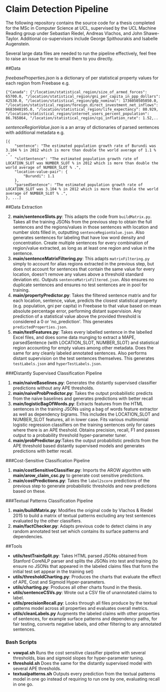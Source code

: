 # Claim Detection Pipeline

The following repository contains the source code for a thesis completed for the MSc in Computer Science at UCL, supervised by the UCL Machine Reading group under Sebastian Riedel, Andreas Vlachos, and John Shawe-Taylor. Additional co-supervisors include George Spithourakis and Isabelle Augenstein.

Several large data files are needed to run the pipeline effectively, feel free to raise an issue for me to email them to you directly.

##Data

_freebaseProperties.json_ is a dictionary of per statistical property values for each region from Freebase e.g.

    {"Canada": {"/location/statistical_region/size_of_armed_forces": 65700.0, "/location/statistical_region/gni_per_capita_in_ppp_dollars": 42530.0, "/location/statistical_region/gdp_nominal": 1736050505050.0, "/location/statistical_region/foreign_direct_investment_net_inflows": 8683048195.0, "/location/statistical_region/life_expectancy": 80.929, "/location/statistical_region/internet_users_percent_population": 86.765864, "/location/statistical_region/cpi_inflation_rate": 1.52,..
    
_sentenceRegionValue.json_ is a an array of dictionaries of parsed sentences with additional metadata e.g.

    [{
        "sentence": "The estimated population growth rate of Burundi was 3.104 % in 2012 which is more than double the world average of 1.1 % .", 
        "slotSentence": "The estimated population growth rate of LOCATION_SLOT was NUMBER_SLOT % in 2012 which is more than double the world average of NUMBER_SLOT % .", 
        "location-value-pair": {
            "Burundi": 1.1
        }, 
        "parsedSentence": "The estimated population growth rate of LOCATION_SLOT was 3.104 % in 2012 which is more than double the world average of NUMBER_SLOT % .", 
    }, ...]


##Data Extraction


2. **main/sentenceSlots.py**: This adapts the code from `buildMatrix.py`. Takes all the training JSONs from the previous step to obtain the full sentences and the regions/values in those sentences with location and number slots filled in, outputting `sentenceRegionValue.json`. Also generates sentences for labeling that have low word density and concentration. Create multiple sentences for every combination of region/value extracted, as long as at least one region and value in the sentence.
3. **main/sentenceMatrixFiltering.py**: This adapts `matrixFiltering.py` simply to account for alias regions extracted in the previous step, but does not account for sentences that contain the same value for every location, doesn't remove any values above a threshold standard deviation etc. Outputs `sentenceMatrixFiltered.json`. Also ensures no duplicate sentences and ensures no test sentences are in pool for training.
4. **main/propertyPredictor.py**: Takes the filtered sentence matrix and for each location, sentence, value, predicts the closest statistical property (e.g. population, gni per capita) in Freebase to that value based on mean absolute percentage error, performing distant supervision. Any prediction of a statistical value above the provided threshold is considered a 0 or 'no_prediction'. This generates `predictedProperties.json`.
5. **main/testFeatures.py**: Takes every labelled sentence in the labelled Excel files, and does some data munging to extract a MAPE, parsedSentence (with LOCATION_SLOT, NUMBER_SLOT) and statistical region accounting for empty values among other metadata. Does the same for any cleanly labeled annotated sentences. Also performs distant supervision on the test sentences themselves. This generates `testLabels.json` and `hyperTestLabels.json`.

###Distantly Supervised Classification Pipeline

1. **main/naiveBaselines.py**: Generates the distantly supervised classifier predictions without any APE thresholds.
2. **main/naiveProbPredictor.py**: Takes the output probabilistic predicts from the naive baselines and generates predictions with better recall
3. **main/logisticBagOfWords.py**: Extracts features from the HTML sentences in the training JSONs using a bag of words feature extractor as well as dependency bigrams. This includes the LOCATION_SLOT and NUMBER_SLOT features, all in lower case. Fits various multinomial logistic regression classifiers on the training sentences only for cases where there is an APE theshold. Obtains precision, recall, F1 and passes output to a probability threshold hyper-parameter tuner.
4. **main/probPredictor.py**:Takes the output probabilistic predicts from the APE threshold based distantly supervised models and generates predictions with better recall.

###Cost-Sensitive Classification Pipeline

1. **main/costSensitiveClassifier.py**: Imports the AROW algorithm with **main/arow_claim_csc.py** to generate cost sensitive predictions.
2. **main/costPredictions.py**: Takes the `label2score` predictions of the previous step to generate probabilistic thresholds and new predictions based on these.

###Textual Patterns Classification Pipeline

1. **main/buildMatrix.py**: Modifies the original code by Vlachos & Riedel 2015 to build a matrix of textual patterns excluding any test sentences evaluated by the other classifiers.
2. **main/factChecker.py**: Adapts previous code to detect claims in any random annotated test set which contains its surface patterns and dependencies.

##Tools

- **utils/testTrainSplit.py**: Takes HTML parsed JSONs obtained from Stanford CoreNLP parser and splits the JSONs into test and training (to ensure no JSONs that appeared in the labeled claims files that form the initial test set appear in the training set)
- **utils/thresholdCharting.py**: Produces the charts that evaluate the effect of APE, Cost and Sigmoid Hyper-parameters.
- **utils/charting.py**: Produces all other charts found in the thesis.
- **utils/sentenceCSVs.py**: Wrote out a CSV file of unannotated claims to label.
- **utils/precisionRecall.py**: Looks through all files produce by the textual patterns model across all properties and evaluates overall metrics.
- **utils/cleanLabels.py** Augments the labeled claims with other properties of sentences, for example surface patterns and dependency paths, for fair testing, converts negative labels, and other filtering to any annotated sentences.

### Bash Scripts

- **vowpal.sh** Runs the cost sensitive classifier pipeline with several thresholds, bias and sigmoid slopes for hyper-parameter tuning.
- **threshold.sh** Does the same for the distantly supervised model with several APE thresholds.
- **textualpatterns.sh** Outputs every prediction from the textual patterns model in one go instead of requiring to run one by one, evaluating recall in one go.
